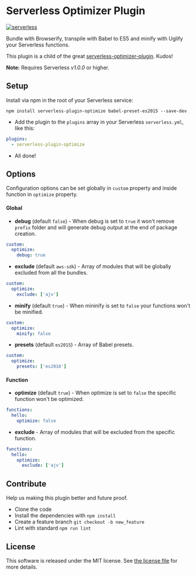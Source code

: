 Serverless Optimizer Plugin
=============================
[![serverless](http://public.serverless.com/badges/v3.svg)](http://www.serverless.com)

Bundle with Browserify, transpile with Babel to ES5 and minify with Uglify your Serverless functions.

This plugin is a child of the great [serverless-optimizer-plugin](https://github.com/serverless/serverless-optimizer-plugin). Kudos!

**Note:** Requires Serverless *v1.0.0* or higher.

## Setup

 Install via npm in the root of your Serverless service:
```
npm install serverless-plugin-optimize babel-preset-es2015 --save-dev
```

* Add the plugin to the `plugins` array in your Serverless `serverless.yml`, like this:

```yml
plugins:
  - serverless-plugin-optimize
```

* All done!

## Options

Configuration options can be set globally in `custom` property and inside function in `optimize` property.

#### Global

* **debug** (default `false`) - When debug is set to `true` it won't remove `prefix` folder and will generate debug output at the end of package creation.

```yml
custom:
  optimize:
    debug: true
```

* **exclude** (default `aws-sdk`) - Array of modules that will be globally excluded from all the bundles.

```yml
custom:
  optimize:
  	exclude: ['ajv']
```

* **minify** (default `true`) - When mininify is set to `false` your functions won't be minified.

```yml
custom:
  optimize:
  	minify: false
```

* **presets** (default `es2015`) - Array of Babel presets.

```yml
custom:
  optimize:
  	presets: ['es2016']
```

#### Function

* **optimize** (default `true`) - When optimize is set to `false` the specific function won't be optimized.

```yml
functions:
  hello:
    optimize: false
```

* **exclude** - Array of modules that will be excluded from the specific function.

```yml
functions:
  hello:
    optimize:
      exclude: ['ajv']
```

## Contribute

Help us making this plugin better and future proof.

   * Clone the code
   * Install the dependencies with `npm install`
   * Create a feature branch `git checkout -b new_feature`
   * Lint with standard `npm run lint`

## License

This software is released under the MIT license. See [the license file](LICENSE) for more details.
